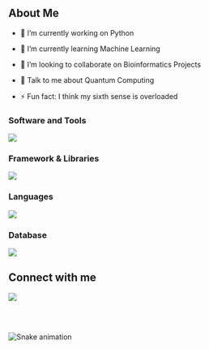 <h2> About Me </h2>


- 🔭 I’m currently working on Python

- 🌱 I’m currently learning Machine Learning

- 👯 I’m looking to collaborate on Bioinformatics Projects

- 💬 Talk to me about Quantum Computing

- ⚡ Fun fact: I think my sixth sense is overloaded

<h3 align="left">Software and Tools</h3>
<p align="left">
  <a href="https://skillicons.dev">
    <img src="https://skillicons.dev/icons?i=git,stackoverflow,visualstudio,vscode" />
  </a>
</p>

<h3 align="left">Framework & Libraries</h3>
<p align="left">
  <a href="https://skillicons.dev">
    <img src="https://skillicons.dev/icons?i=dotnet" />
  </a>
</p>

<h3 align="left">Languages</h3>
<p align="left">
  <a href="https://skillicons.dev">
    <img src="https://skillicons.dev/icons?i=c,cs,java,js,python" />
  </a>
</p>

<h3 align="left">Database</h3>
<p align="left">
  <a href="https://skillicons.dev">
    <img src="https://skillicons.dev/icons?i=postgres,mysql,mongodb" />
  </a>
</p>
   

<h2> Connect with me </h2>

<p align="left">
  <a href="https://www.linkedin.com/in/ziya-ipek">
    <img src="https://skillicons.dev/icons?i=linkedin" />
  </a>
</p>

</br>
</br>


![Snake animation](https://svgshare.com/i/_CU.svg)

<br>
